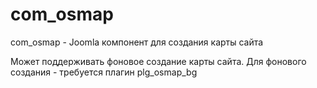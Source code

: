 # com_osmap
com_osmap - Joomla компонент для создания карты сайта 

Может поддерживать фоновое создание карты сайта.
Для фонового создания - требуется плагин plg_osmap_bg 